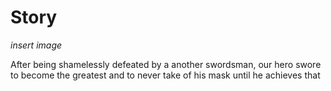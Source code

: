 # Story

*insert image*

After being shamelessly defeated by a another swordsman, our hero swore to become the greatest and to never take of his mask until he achieves that 
